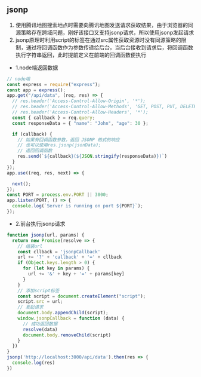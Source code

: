 ## jsonp
1. 使用腾讯地图搜索地点时需要向腾讯地图发送请求获取结果，由于浏览器的同源策略存在跨域问题，刚好该接口又支持jsonp请求，所以使用jsonp发起请求
2. jsonp原理时利用script的标签在通过src属性获取资源时没有同源策略的限制，通过将回调函数作为参数传递给后台，当后台接收到请求后，将回调函数执行字符串返回，此时提前定义在前端的回调函数便执行
- 1.node端返回数据
```js
// node端
const express = require("express");
const app = express();
app.get("/api/data", (req, res) => {
  // res.header('Access-Control-Allow-Origin', '*');
  // res.header('Access-Control-Allow-Methods', 'GET, POST, PUT, DELETE');
  // res.header('Access-Control-Allow-Headers', '*');
  const { callback } = req.query;
  const responseData = { "name": "John", "age": 30 };

  if (callback) {
    // 如果有回调函数参数，返回 JSONP 格式的响应
    // 也可以使用res.jsonp(jsonData); 
    // 返回回调函数
    res.send(`${callback}(${JSON.stringify(responseData)})`)
  }
});
app.use((req, res, next) => {

  next();
});
const PORT = process.env.PORT || 3000;
app.listen(PORT, () => {
  console.log(`Server is running on port ${PORT}`);
});
```
- 2.前台执行jsonp请求
```js
function jsonp(url, params) {
  return new Promise(resolve => {
    // 组装url
    const cllback = 'jsonpCallback'
    url += '?' + 'callback' + '=' + cllback
    if (Object.keys.length > 0) {
      for (let key in params) {
        url += '&' + key + '=' + params[key]
      }
    }
    // 添加script标签
    const script = document.createElement("script");
    script.src = url;
    // 发起请求
    document.body.appendChild(script);
    window.jsonpCallback = function (data) {
      // 成功返回数据
      resolve(data)
      document.body.removeChild(script)
    }
  })
}
jsonp('http://localhost:3000/api/data').then(res => {
  console.log(res)
})
```